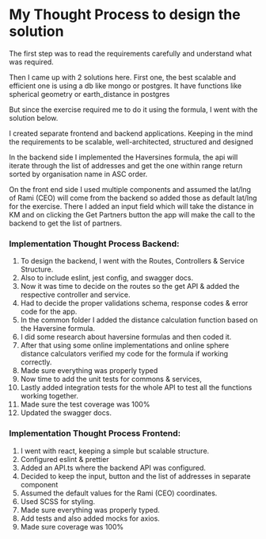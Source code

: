 # My Thought Process to design the solution

The first step was to read the requirements carefully and understand what was required.

Then I came up with 2 solutions here.
First one, the best scalable and efficient one is using a db like mongo or postgres. It have functions like spherical geometry or earth_distance in postgres

But since the exercise required me to do it using the formula, I went with the solution below.

I created separate frontend and backend applications. Keeping in the mind the requirements to be scalable, well-architected, structured and designed

In the backend side I implemented the Haversines formula, the api will iterate through the list of addresses and get the one within range return sorted by organisation name in ASC order.

On the front end side I used multiple components and assumed the lat/lng of Rami (CEO) will come from the backend so added those as default lat/lng for the exercise.
There I added an input field which will take the distance in KM and on clicking the Get Partners button the app will make the call to the backend to get the list of partners.

### Implementation Thought Process Backend:

1. To design the backend, I went with the Routes, Controllers & Service Structure.
2. Also to include eslint, jest config, and swagger docs.
3. Now it was time to decide on the routes so the get API & added the respective controller and service.
4. Had to decide the proper validations schema, response codes & error code for the app.
5. In the common folder I added the distance calculation function based on the Haversine formula.
6. I did some research about haversine formulas and then coded it.
7. After that using some online implementations and online sphere distance calculators verified my code for the formula if working correctly.
8. Made sure everything was properly typed
9. Now time to add the unit tests for commons & services,
10. Lastly added integration tests for the whole API to test all the functions working together.
11. Made sure the test coverage was 100%
12. Updated the swagger docs.

### Implementation Thought Process Frontend:

1. I went with react, keeping a simple but scalable structure.
2. Configured eslint & prettier
3. Added an API.ts where the backend API was configured.
4. Decided to keep the input, button and the list of addresses in separate component
5. Assumed the default values for the Rami (CEO) coordinates.
6. Used SCSS for styling.
7. Made sure everything was properly typed.
8. Add tests and also added mocks for axios.
9. Made sure coverage was 100%
